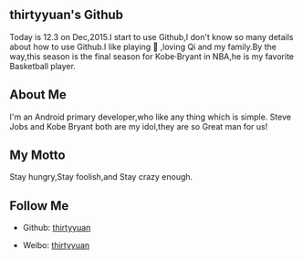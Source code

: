 ## thirtyyuan's Github

Today is 12.3 on Dec,2015.I start to use Github,I don't know so many details about how to use Github.I like playing :basketball: ,loving Qi and my family.By the way,this season is the final season for Kobe·Bryant in NBA,he is my favorite Basketball player.


## About Me

I'm an Android primary developer,who like any thing which is simple.
Steve Jobs and Kobe Bryant both are my idol,they are so Great man for us!

## My Motto
Stay hungry,Stay foolish,and Stay crazy enough.

## Follow Me

* Github: [thirtyyuan](https://github.com/thirtyyuan)

* Weibo: [thirtyyuan](thirtyyuan.blogspot.jp)

